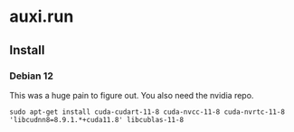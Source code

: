# auxi.run

## Install

### Debian 12

This was a huge pain to figure out. You also need the nvidia repo.

`sudo apt-get install cuda-cudart-11-8 cuda-nvcc-11-8 cuda-nvrtc-11-8 'libcudnn8=8.9.1.*+cuda11.8' libcublas-11-8`
